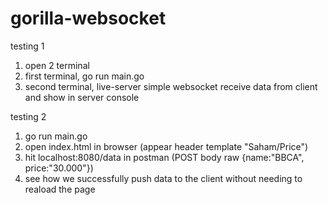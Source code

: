 # gorilla-websocket

testing 1 
1. open 2 terminal 
2. first terminal, go run main.go 
3. second terminal, live-server
simple websocket receive data from client and show in server console

testing 2
1. go run main.go 
2. open index.html in browser (appear header template "Saham/Price")
3. hit localhost:8080/data in postman (POST body raw {name:"BBCA", price:"30.000"})
4. see how we successfully push data to the client without needing to reaload the page 